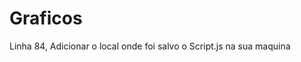 # Graficos
Linha 84, Adicionar o local onde foi salvo o Script.js na sua maquina  <script src="C:\Users\leona\Pictures\Teste\graph\script.js"></script>
